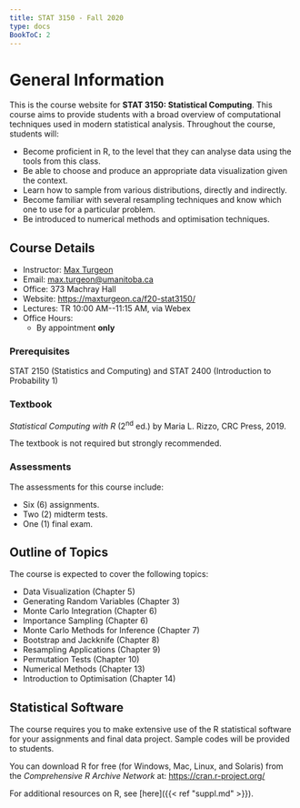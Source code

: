 ```yaml
---
title: STAT 3150 - Fall 2020
type: docs
BookToC: 2
---
```


# General Information

This is the course website for **STAT 3150: Statistical Computing**. This course aims to provide students with a broad overview of computational techniques used in modern statistical analysis. Throughout the course, students will:

 - Become proficient in R, to the level that they can analyse data using the tools from this class.
 - Be able to choose and produce an appropriate data visualization given the context.
 - Learn how to sample from various distributions, directly and indirectly.
 - Become familiar with several resampling techniques and know which one to use for a particular problem.
 - Be introduced to numerical methods and optimisation techniques.

## Course Details

  - Instructor: [Max Turgeon](https://maxturgeon.ca/)
  - Email: <max.turgeon@umanitoba.ca>
  - Office: 373 Machray Hall
  - Website: <https://maxturgeon.ca/f20-stat3150/>
  - Lectures: TR 10:00 AM--11:15 AM, via Webex
  - Office Hours:
    + By appointment **only**
    
<!--The course outline can be downloaded [here](outline_stat4690_f19.pdf).-->

### Prerequisites

STAT 2150 (Statistics and Computing) and STAT 2400 (Introduction to Probability 1)

### Textbook

*Statistical Computing with R* (2<sup>nd</sup> ed.) by Maria L. Rizzo, CRC Press, 2019.

The textbook is not required but strongly recommended.

### Assessments

The assessments for this course include:

  - Six (6) assignments.
  - Two (2) midterm tests.
  - One (1) final exam.

## Outline of Topics

The course is expected to cover the following topics:

  - Data Visualization (Chapter 5)
  - Generating Random Variables (Chapter 3)
  - Monte Carlo Integration (Chapter 6)
  - Importance Sampling (Chapter 6)
  - Monte Carlo Methods for Inference (Chapter 7)
  - Bootstrap and Jackknife (Chapter 8)
  - Resampling Applications (Chapter 9)
  - Permutation Tests (Chapter 10)
  - Numerical Methods (Chapter 13)
  - Introduction to Optimisation (Chapter 14)

## Statistical Software

The course requires you to make extensive use of the R statistical software for your assignments and final data project. Sample codes will be provided to students. 

You can download R for free (for Windows, Mac, Linux, and Solaris) from the *Comprehensive R Archive Network* at: https://cran.r-project.org/

For additional resources on R, see [here]({{< ref "suppl.md" >}}).
